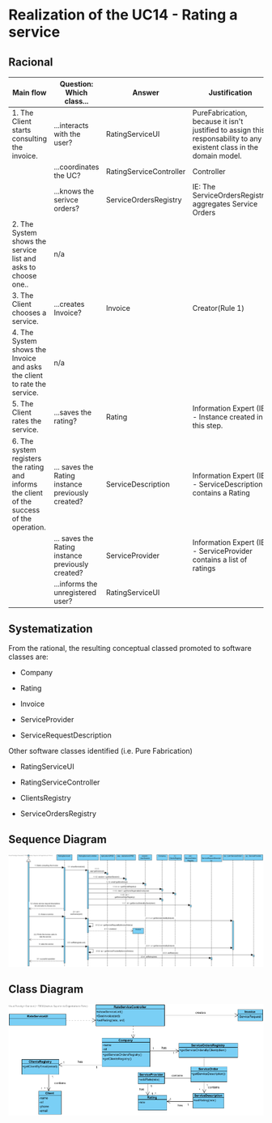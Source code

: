 Realization of the UC14 - Rating a service
=============================================================

Racional
--------

| Main flow                                                                                                | Question: Which class...                                 | Answer                   | Justification                                                                                                         |
|------------------------------------------------------------------------------------------------------------------|------------------------------------------------------------|-------------------------------|------------------------------------------------------------------------------------------------------------------------|
| 1. The Client starts consulting the invoice.                                    | ...interacts with the user?                              | RatingServiceUI|PureFabrication, because it isn't justified to assign this responsability to any existent class in the domain model. |
|                                                                                                                  | ...coordinates the UC?                                          | RatingServiceController|Controller                                                                                                             |
|                                                                                                                  | ...knows the serivce orders?                            | ServiceOrdersRegistry | IE: The ServiceOrdersRegistry aggregates Service Orders|
| 2. The System shows the service list and asks to choose one..   | n/a                                                        |                               |                                                                                                                        |
| 3. The Client chooses a service.                                                   | ...creates Invoice? | Invoice |  Creator(Rule 1)                                                              |
| 4. The System shows the Invoice and asks the client to rate the service.                                                                        | n/a                                                        |                               |                                                                                                                        |
| 5. The Client rates the service.                                                        | ...saves the rating?                        | Rating | Information Expert (IE) - Instance created in this step.                                                                                                     |
|                                                                                                                  6. The system registers the rating and informs the client of the success of the operation. | ... saves the Rating instance previously created?   | ServiceDescription | Information Expert (IE) -  ServiceDescription contains a Rating                             
||... saves the Rating instance previously created?|ServiceProvider| Information Expert (IE) - ServiceProvider contains a list of ratings |
| | ...informs the unregistered user?                   | RatingServiceUI         |                                                                                                                        |

Systematization
--------------
From the rational, the resulting conceptual classed promoted to software classes are:

-   Company

-   Rating
-  Invoice
- ServiceProvider
- ServiceRequestDescription
 
Other software classes identified (i.e. Pure Fabrication)

-   RatingServiceUI

-   RatingServiceController

- ClientsRegistry
- ServiceOrdersRegistry

Sequence Diagram
---------------------

![SD_UC14.png]( SD_UC14.png)

Class Diagram
-------------------

![CD_UC14.png]( CD_UC14.png)
